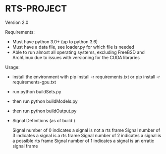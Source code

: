 # RTS-PROJECT

Version 2.0

Requirements:
  * Must have python 3.0+ (up to python 3.6)
  * Must have a data file, see loader.py for which file is needed
  * Able to run almost all operating systems, excluding FreeBSD and ArchLinux due to issues with versioning for the CUDA libraries

Usage:
  - install the environment with pip install -r requirements.txt or pip install -r requirements-gpu.txt
  - run python buildSets.py
  - then run python buildModels.py
  - then run python buildOutput.py
  - Signal Definitions (as of build )

      Signal number of 0 indicates a signal is not a rts frame
      Signal number of 3 indicates a signal is a rts frame
      Signal number of 2 indicates a signal is a possible rts frame
      Signal number of 1 indicates a signal is an erratic signal frame
